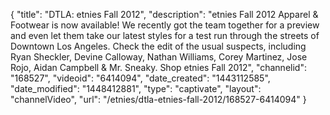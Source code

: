 {
    "title": "DTLA: etnies Fall 2012",
    "description": "etnies Fall 2012 Apparel & Footwear is now available! We recently got the team together for a preview and even let them take our latest styles for a test run through the streets of Downtown Los Angeles. Check the edit of the usual suspects, including Ryan Sheckler, Devine Calloway, Nathan Williams, Corey Martinez, Jose Rojo, Aidan Campbell & Mr. Sneaky. Shop etnies Fall 2012",
    "channelid": "168527",
    "videoid": "6414094",
    "date_created": "1443112585",
    "date_modified": "1448412881",
    "type": "captivate",
    "layout": "channelVideo",
    "url": "\/etnies\/dtla-etnies-fall-2012\/168527-6414094"
}